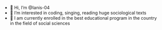 - 👋 Hi, I’m @Ianis-04
- 👀 I’m interested in coding, singing, reading huge sociological texts
- 🌱 I am currently enrolled in the best educational program in the country in the field of social sciences

<!---
Ianis-04/Ianis-04 is a ✨ special ✨ repository because its `README.md` (this file) appears on your GitHub profile.
You can click the Preview link to take a look at your changes.
--->
